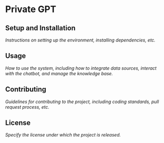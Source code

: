 # Private GPT

## Setup and Installation
_Instructions on setting up the environment, installing dependencies, etc._

## Usage
_How to use the system, including how to integrate data sources, interact with the chatbot, and manage the knowledge base._

## Contributing
_Guidelines for contributing to the project, including coding standards, pull request process, etc._

## License
_Specify the license under which the project is released._

